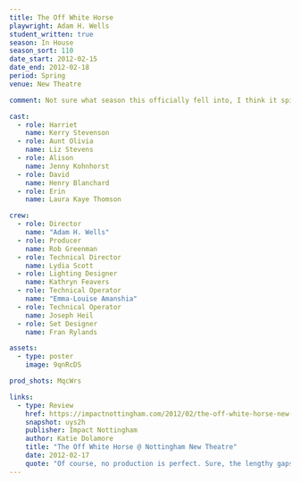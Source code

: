 ```yaml
---
title: The Off White Horse
playwright: Adam H. Wells
student_written: true
season: In House
season_sort: 110
date_start: 2012-02-15
date_end: 2012-02-18
period: Spring
venue: New Theatre

comment: Not sure what season this officially fell into, I think it spilled over from the autumn

cast:
  - role: Harriet
    name: Kerry Stevenson
  - role: Aunt Olivia
    name: Liz Stevens
  - role: Alison
    name: Jenny Kohnhorst
  - role: David
    name: Henry Blanchard
  - role: Erin
    name: Laura Kaye Thomson

crew:
  - role: Director
    name: "Adam H. Wells"
  - role: Producer
    name: Rob Greenman
  - role: Technical Director
    name: Lydia Scott
  - role: Lighting Designer
    name: Kathryn Feavers
  - role: Technical Operator
    name: "Emma-Louise Amanshia"
  - role: Technical Operator
    name: Joseph Heil
  - role: Set Designer
    name: Fran Rylands

assets:
  - type: poster
    image: 9qnRcDS

prod_shots: MqcWrs

links:
  - type: Review
    href: https://impactnottingham.com/2012/02/the-off-white-horse-new-theatre/
    snapshot: uys2h
    publisher: Impact Nottingham
    author: Katie Dolamore
    title: "The Off White Horse @ Nottingham New Theatre"
    date: 2012-02-17
    quote: "Of course, no production is perfect. Sure, the lengthy gaps between scenes became a little tedious (though this may well have been intended to add to the measured, repetitive tone), and the naturalistic mode of delivery sometimes meant that Wells’ comic quips were lost. Nevertheless, this is definitely one of the best plays I have seen at the New Theatre."
---
```

